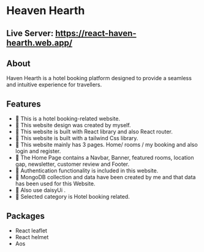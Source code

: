 # Heaven Hearth


## Live Server: https://react-haven-hearth.web.app/

## About
Haven Hearth is a hotel booking platform designed to provide a seamless and intuitive experience for travellers.
##  Features
- 📝 This is a hotel booking-related website.
- 📝 This website design was created by myself.
- 📝 This website is built with React library and also React router.
- 📝 This website is built with a tailwind Css library.
- 📝 This website mainly has 3 pages. Home/ rooms / my booking  and also login and register.
- 📝 The Home Page contains a Navbar, Banner, featured rooms, location gap, newsletter, customer review and Footer.
- 📝  Authentication functionality is included in this website.
- 📝 MongoDB collection and data have been created by me and that data has been used for this Website.
- 📝 Also use daisyUi .
- 📝 Selected category is Hotel booking related.

##  Packages

- React leaflet
- React helmet
- Aos
